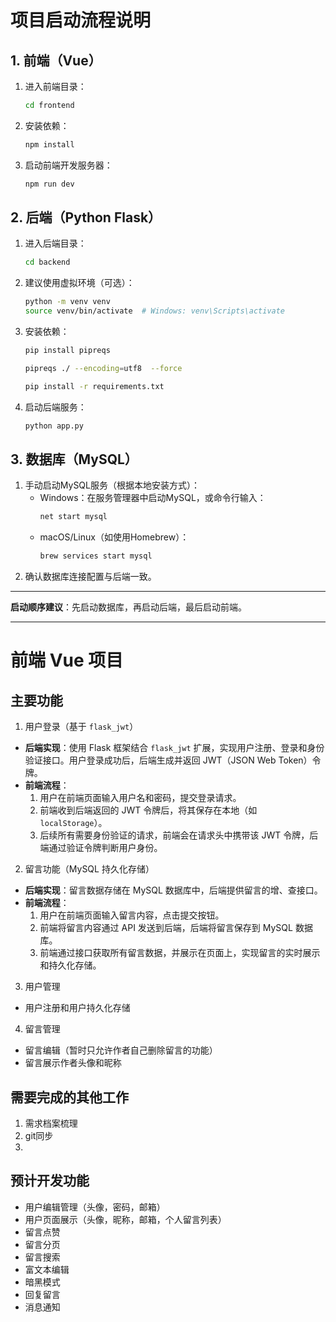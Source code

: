 # 项目启动流程说明

## 1. 前端（Vue）

1. 进入前端目录：
    ```bash
    cd frontend
    ```
2. 安装依赖：
    ```bash
    npm install
    ```
3. 启动前端开发服务器：
    ```bash
    npm run dev
    ```

## 2. 后端（Python Flask）

1. 进入后端目录：
    ```bash
    cd backend
    ```
2. 建议使用虚拟环境（可选）：
    ```bash
    python -m venv venv
    source venv/bin/activate  # Windows: venv\Scripts\activate
    ```
3. 安装依赖：
    ```bash
    pip install pipreqs

    pipreqs ./ --encoding=utf8  --force

    pip install -r requirements.txt
    ```
4. 启动后端服务：
    ```bash
    python app.py
    ```

## 3. 数据库（MySQL）

1. 手动启动MySQL服务（根据本地安装方式）：
    - Windows：在服务管理器中启动MySQL，或命令行输入：
      ```bash
      net start mysql
      ```
    - macOS/Linux（如使用Homebrew）：
      ```bash
      brew services start mysql
      ```
2. 确认数据库连接配置与后端一致。

---

**启动顺序建议**：先启动数据库，再启动后端，最后启动前端。


---
# 前端 Vue 项目

## 主要功能

1. 用户登录（基于 `flask_jwt`）

- **后端实现**：使用 Flask 框架结合 `flask_jwt` 扩展，实现用户注册、登录和身份验证接口。用户登录成功后，后端生成并返回 JWT（JSON Web Token）令牌。
- **前端流程**：
    1. 用户在前端页面输入用户名和密码，提交登录请求。
    2. 前端收到后端返回的 JWT 令牌后，将其保存在本地（如 `localStorage`）。
    3. 后续所有需要身份验证的请求，前端会在请求头中携带该 JWT 令牌，后端通过验证令牌判断用户身份。

2. 留言功能（MySQL 持久化存储）

- **后端实现**：留言数据存储在 MySQL 数据库中，后端提供留言的增、查接口。
- **前端流程**：
    1. 用户在前端页面输入留言内容，点击提交按钮。
    2. 前端将留言内容通过 API 发送到后端，后端将留言保存到 MySQL 数据库。
    3. 前端通过接口获取所有留言数据，并展示在页面上，实现留言的实时展示和持久化存储。

3. 用户管理

- 用户注册和用户持久化存储


4. 留言管理

- 留言编辑（暂时只允许作者自己删除留言的功能）
- 留言展示作者头像和昵称

## 需要完成的其他工作
1. 需求档案梳理
2. git同步
3. 

## 预计开发功能

- 用户编辑管理（头像，密码，邮箱）
- 用户页面展示（头像，昵称，邮箱，个人留言列表）
- 留言点赞
- 留言分页
- 留言搜索
- 富文本编辑
- 暗黑模式
- 回复留言
- 消息通知